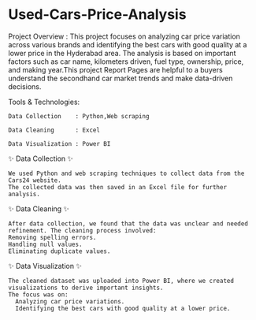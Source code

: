 # Used-Cars-Price-Analysis

Project Overview :
This project focuses on analyzing car price variation across various brands and identifying the best cars with good quality at a lower price in the Hyderabad area. The analysis is based on important factors such as car name, kilometers driven, fuel type, ownership, price, and making year.This project Report Pages are helpful to a buyers understand the secondhand car market trends and make data-driven decisions.

Tools & Technologies:

    Data Collection    : Python,Web scraping
    
    Data Cleaning      : Excel
    
    Data Visualization : Power BI


✨ Data Collection ✨
    
    We used Python and web scraping techniques to collect data from the Cars24 website.
    The collected data was then saved in an Excel file for further analysis.
    
✨ Data Cleaning  ✨
    
    After data collection, we found that the data was unclear and needed refinement. The cleaning process involved:
    Removing spelling errors.
    Handling null values.
    Eliminating duplicate values.
✨ Data Visualization ✨

    The cleaned dataset was uploaded into Power BI, where we created visualizations to derive important insights.
    The focus was on:
      Analyzing car price variations.
      Identifying the best cars with good quality at a lower price.
